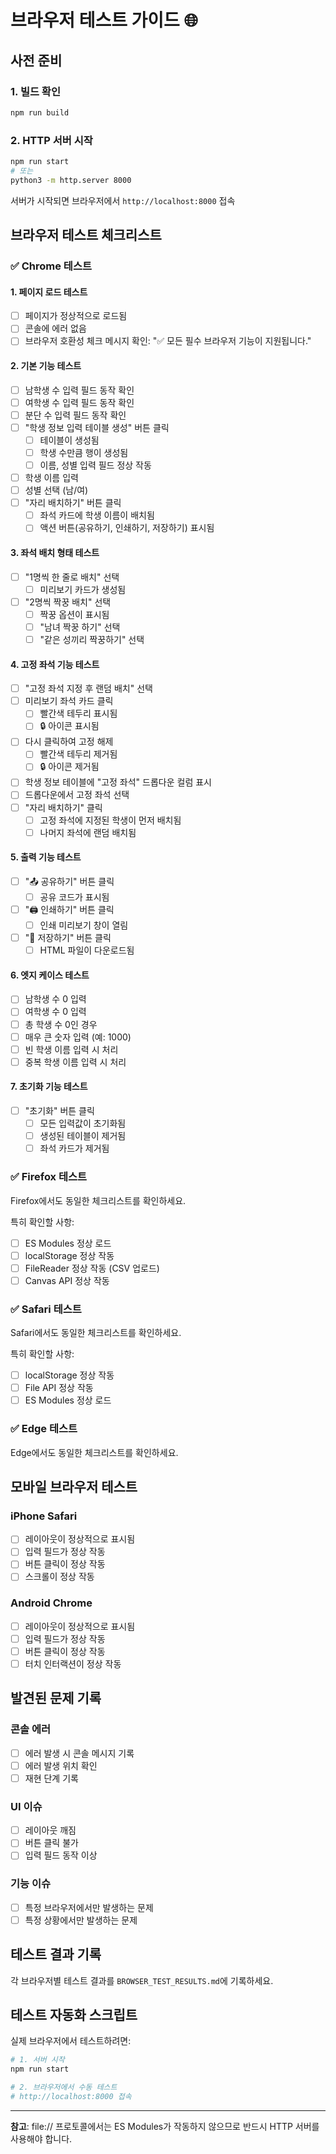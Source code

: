# 브라우저 테스트 가이드 🌐

## 사전 준비

### 1. 빌드 확인
```bash
npm run build
```

### 2. HTTP 서버 시작
```bash
npm run start
# 또는
python3 -m http.server 8000
```

서버가 시작되면 브라우저에서 `http://localhost:8000` 접속

## 브라우저 테스트 체크리스트

### ✅ Chrome 테스트

#### 1. 페이지 로드 테스트
- [ ] 페이지가 정상적으로 로드됨
- [ ] 콘솔에 에러 없음
- [ ] 브라우저 호환성 체크 메시지 확인: "✅ 모든 필수 브라우저 기능이 지원됩니다."

#### 2. 기본 기능 테스트
- [ ] 남학생 수 입력 필드 동작 확인
- [ ] 여학생 수 입력 필드 동작 확인
- [ ] 분단 수 입력 필드 동작 확인
- [ ] "학생 정보 입력 테이블 생성" 버튼 클릭
  - [ ] 테이블이 생성됨
  - [ ] 학생 수만큼 행이 생성됨
  - [ ] 이름, 성별 입력 필드 정상 작동
- [ ] 학생 이름 입력
- [ ] 성별 선택 (남/여)
- [ ] "자리 배치하기" 버튼 클릭
  - [ ] 좌석 카드에 학생 이름이 배치됨
  - [ ] 액션 버튼(공유하기, 인쇄하기, 저장하기) 표시됨

#### 3. 좌석 배치 형태 테스트
- [ ] "1명씩 한 줄로 배치" 선택
  - [ ] 미리보기 카드가 생성됨
- [ ] "2명씩 짝꿍 배치" 선택
  - [ ] 짝꿍 옵션이 표시됨
  - [ ] "남녀 짝꿍 하기" 선택
  - [ ] "같은 성끼리 짝꿍하기" 선택

#### 4. 고정 좌석 기능 테스트
- [ ] "고정 좌석 지정 후 랜덤 배치" 선택
- [ ] 미리보기 좌석 카드 클릭
  - [ ] 빨간색 테두리 표시됨
  - [ ] 🔒 아이콘 표시됨
- [ ] 다시 클릭하여 고정 해제
  - [ ] 빨간색 테두리 제거됨
  - [ ] 🔒 아이콘 제거됨
- [ ] 학생 정보 테이블에 "고정 좌석" 드롭다운 컬럼 표시
- [ ] 드롭다운에서 고정 좌석 선택
- [ ] "자리 배치하기" 클릭
  - [ ] 고정 좌석에 지정된 학생이 먼저 배치됨
  - [ ] 나머지 좌석에 랜덤 배치됨

#### 5. 출력 기능 테스트
- [ ] "📤 공유하기" 버튼 클릭
  - [ ] 공유 코드가 표시됨
- [ ] "🖨️ 인쇄하기" 버튼 클릭
  - [ ] 인쇄 미리보기 창이 열림
- [ ] "💾 저장하기" 버튼 클릭
  - [ ] HTML 파일이 다운로드됨

#### 6. 엣지 케이스 테스트
- [ ] 남학생 수 0 입력
- [ ] 여학생 수 0 입력
- [ ] 총 학생 수 0인 경우
- [ ] 매우 큰 숫자 입력 (예: 1000)
- [ ] 빈 학생 이름 입력 시 처리
- [ ] 중복 학생 이름 입력 시 처리

#### 7. 초기화 기능 테스트
- [ ] "초기화" 버튼 클릭
  - [ ] 모든 입력값이 초기화됨
  - [ ] 생성된 테이블이 제거됨
  - [ ] 좌석 카드가 제거됨

### ✅ Firefox 테스트

Firefox에서도 동일한 체크리스트를 확인하세요.

특히 확인할 사항:
- [ ] ES Modules 정상 로드
- [ ] localStorage 정상 작동
- [ ] FileReader 정상 작동 (CSV 업로드)
- [ ] Canvas API 정상 작동

### ✅ Safari 테스트

Safari에서도 동일한 체크리스트를 확인하세요.

특히 확인할 사항:
- [ ] localStorage 정상 작동
- [ ] File API 정상 작동
- [ ] ES Modules 정상 로드

### ✅ Edge 테스트

Edge에서도 동일한 체크리스트를 확인하세요.

## 모바일 브라우저 테스트

### iPhone Safari
- [ ] 레이아웃이 정상적으로 표시됨
- [ ] 입력 필드가 정상 작동
- [ ] 버튼 클릭이 정상 작동
- [ ] 스크롤이 정상 작동

### Android Chrome
- [ ] 레이아웃이 정상적으로 표시됨
- [ ] 입력 필드가 정상 작동
- [ ] 버튼 클릭이 정상 작동
- [ ] 터치 인터랙션이 정상 작동

## 발견된 문제 기록

### 콘솔 에러
- [ ] 에러 발생 시 콘솔 메시지 기록
- [ ] 에러 발생 위치 확인
- [ ] 재현 단계 기록

### UI 이슈
- [ ] 레이아웃 깨짐
- [ ] 버튼 클릭 불가
- [ ] 입력 필드 동작 이상

### 기능 이슈
- [ ] 특정 브라우저에서만 발생하는 문제
- [ ] 특정 상황에서만 발생하는 문제

## 테스트 결과 기록

각 브라우저별 테스트 결과를 `BROWSER_TEST_RESULTS.md`에 기록하세요.

## 테스트 자동화 스크립트

실제 브라우저에서 테스트하려면:

```bash
# 1. 서버 시작
npm run start

# 2. 브라우저에서 수동 테스트
# http://localhost:8000 접속
```

---

**참고**: file:// 프로토콜에서는 ES Modules가 작동하지 않으므로 반드시 HTTP 서버를 사용해야 합니다.
